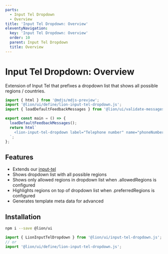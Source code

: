 ```yaml
---
parts:
  - Input Tel Dropdown
  - Overview
title: 'Input Tel Dropdown: Overview'
eleventyNavigation:
  key: 'Input Tel Dropdown: Overview'
  order: 10
  parent: Input Tel Dropdown
  title: Overview
---
```

# Input Tel Dropdown: Overview

Extension of Input Tel that prefixes a dropdown list that shows all possible regions / countries.

```js script
import { html } from '@mdjs/mdjs-preview';
import '@lion/ui/define/lion-input-tel-dropdown.js';
import { loadDefaultFeedbackMessages } from '@lion/ui/validate-messages.js';
```

```js preview-story
export const main = () => {
  loadDefaultFeedbackMessages();
  return html`
    <lion-input-tel-dropdown label="Telephone number" name="phoneNumber"></lion-input-tel-dropdown>
  `;
};
```

## Features

- Extends our [input-tel](../input-tel/overview.md)
- Shows dropdown list with all possible regions
- Shows only allowed regions in dropdown list when .allowedRegions is configured
- Highlights regions on top of dropdown list when .preferredRegions is configured
- Generates template meta data for advanced

## Installation

```bash
npm i --save @lion/ui
```

```js
import { LionInputTelDropdown } from '@lion/ui/input-tel-dropdown.js';
// or
import '@lion/ui/define/lion-input-tel-dropdown.js';
```
